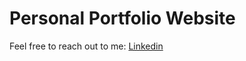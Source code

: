 # Personal Portfolio Website

Feel free to reach out to me:
<a href="https://www.linkedin.com/in/ansh-kapoor-a153a8222/" target="_blank"> Linkedin </a>
